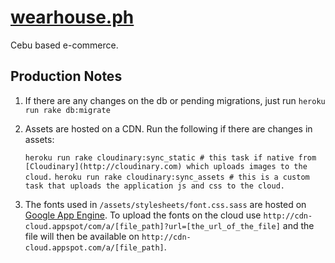 [wearhouse.ph](http://www.wearhouse.ph)
=======================================

Cebu based e-commerce.

Production Notes
----------------
1. If there are any changes on the db or pending migrations, just run `heroku run rake db:migrate`

2. Assets are hosted on a CDN. Run the following if there are changes in assets:

    `heroku run rake cloudinary:sync_static # this task if native from [Cloudinary](http://cloudinary.com) which uploads images to the cloud.`
    `heroku run rake cloudinary:sync_assets # this is a custom task that uploads the application js and css to the cloud.`

3. The fonts used in `/assets/stylesheets/font.css.sass` are hosted on [Google App Engine](http://cdn-cloud.appspot.com). To upload the fonts
on the cloud use `http://cdn-cloud.appspot/com/a/[file_path]?url=[the_url_of_the_file]` and the file will then be available on `http://cdn-cloud.appspot.com/a/[file_path]`.
